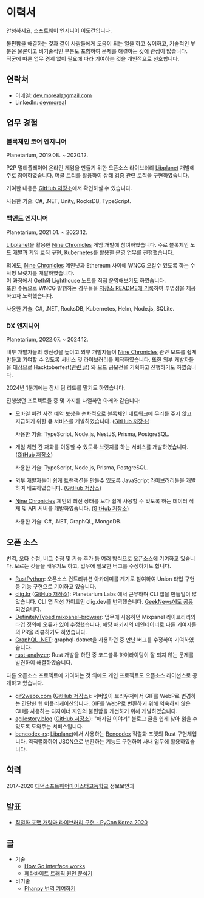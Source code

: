 <head>
  <script type="text/javascript">
    (function(c,l,a,r,i,t,y){
        c[a]=c[a]||function(){(c[a].q=c[a].q||[]).push(arguments)};
        t=l.createElement(r);t.async=1;t.src="https://www.clarity.ms/tag/"+i;
        y=l.getElementsByTagName(r)[0];y.parentNode.insertBefore(t,y);
    })(window, document, "clarity", "script", "r931bdi976");
  </script>
  <meta charset="UTF-8">
  <link rel="shortcut icon" href="/logo.svg">
  <link rel="preconnect" href="https://fonts.googleapis.com">
  <link rel="preconnect" href="https://fonts.gstatic.com" crossorigin>
  <link href="https://fonts.googleapis.com/css2?family=Noto+Serif+KR:wght@200..900&display=swap" rel="stylesheet">
  <link href="https://fonts.googleapis.com/css2?family=Noto+Sans+KR:wght@200..900&display=swap" rel="stylesheet">
  <link rel="stylesheet" type="text/css" href="./style.css">
  <title>이력서</title>
</head>
<body>

# 이력서

안녕하세요, 소프트웨어 엔지니어 이도건입니다.

불편함을 해결하는 것과 같이 사람들에게 도움이 되는 일을 하고 싶어하고, 기술적인 부분은 물론이고 비기술적인 부분도 포함하여 문제를 해결하는 것에 관심이 많습니다.  
직군에 따른 업무 경계 없이 필요에 따라 기여하는 것을 개인적으로 선호합니다.

<div id="contact">

## 연락처

- 이메일: [dev.moreal@gmail.com](mailto:dev.moreal@gmail.com)
- LinkedIn: [devmoreal](https://www.linkedin.com/in/devmoreal/)

</div>

<div class="work-experience">

## 업무 경험

### 블록체인 코어 엔지니어
<p class='role-metadata'>Planetarium, 2019.08. ~ 2020.12.</p>

P2P 멀티플레이어 온라인 게임을 만들기 위한 오픈소스 라이브러리 [Libplanet] 개발에 주로 참여하였습니다. 머클 트리를 활용하여 상태 검증 관련 로직을 구현하였습니다.

기여한 내용은 [GitHub 저장소](https://github.com/search?q=repo:planetarium/libplanet%20author:moreal&type=issues)에서 확인하실 수 있습니다.

사용한 기술: C#, .NET, Unity, RocksDB, TypeScript.

[Libplanet]: https://github.com/planetarium/libplanet
[Nine Chronicles]: https://nine-chronicles.dev/

### 백엔드 엔지니어
<p class='role-metadata'>Planetarium, 2021.01. ~ 2023.12.</p>

[Libplanet]을 활용한 [Nine Chronicles] 게임 개발에 참여하였습니다. 주로 블록체인 노드 개발과 게임 로직 구현, Kubernetes를 활용한 운영 업무를 진행했습니다.

외에도, [Nine Chronicles] 메인넷과 Ethereum 사이에 WNCG 오갈수 있도록 하는 수탁형 브릿지를 개발하였습니다.  
이 과정에서 Geth와 Lighthouse 노드를 직접 운영해보기도 하였습니다.  
또한 수동으로 WNCG 발행하는 경우들을 [저장소 README에 기록](https://github.com/planetarium/NineChronicles.EthBridge/blob/a61801ea76b14c19b4ee8d8d404e5f7a387c016c/README.md#collateral)하여 투명성을 제공하고자 노력했습니다.

사용한 기술: C#, .NET, RocksDB, Kubernetes, Helm, Node.js, SQLite.


### DX 엔지니어
<p class='role-metadata'>Planetarium, 2022.07. ~ 2024.12.</p>

내부 개발자들의 생산성을 높이고 외부 개발자들이 [Nine Chronicles] 관련 모드를 쉽게 만들고 기여할 수 있도록 서비스 및 라이브러리를 제작하였습니다. 또한 외부 개발자들을 대상으로 Hacktoberfest([관련 글](https://snack.planetarium.dev/kor/2024/11/hacktoberfest/)) 와 모드 공모전을 기획하고 진행하기도 하였습니다.

2024년 1분기에는 잠시 팀 리드를 맡기도 하였습니다.

진행했던 프로젝트들 중 몇 가지를 나열하면 아래와 같습니다:

- 모바일 버전 사전 예약 보상을 순차적으로 블록체인 네트워크에 무리를 주지 않고 지급하기 위한 큐 서비스를 개발하였습니다. ([GitHub 저장소](https://github.com/planetarium/9c-rudolf))
  
  사용한 기술: TypeScript, Node.js, NestJS, Prisma, PostgreSQL.
- 게임 체인 간 재화를 이동할 수 있도록 브릿지를 하는 서비스를 개발하였습니다. ([GitHub 저장소](https://github.com/planetarium/NineChronicles.Bridge))

  사용한 기술: TypeScript, Node.js, Prisma, PostgreSQL.
- 외부 개발자들이 쉽게 트랜잭션을 만들수 있도록 JavaScript 라이브러리들을 개발하여 배포하였습니다. ([GitHub 저장소](https://github.com/planetarium/lib9c/tree/fce75af69134033b02badf9fabf7e789d981d651/integrations/javascript/%40planetarium))
- [Nine Chronicles] 체인의 최신 상태를 보다 쉽게 사용할 수 있도록 하는 데이터 적재 및 API 서버를 개발하였습니다. ([GitHub 저장소](https://github.com/planetarium/mimir))
  
  사용한 기술: C#, .NET, GraphQL, MongoDB.

</div>

<h2 class="page-break">오픈 소스</h2>

번역, 오타 수정, 버그 수정 및 기능 추가 등 여러 방식으로 오픈소스에 기여하고 있습니다. 모르는 것들을 배우기도 하고, 업무에 필요한 버그를 수정하기도 합니다.

- [RustPython](https://github.com/RustPython/RustPython/pulls?q=author:moreal): 오픈소스 컨트리뷰션 아카데미를 계기로 참여하여 Union 타입 구현 등 기능 구현으로 기여하고 있습니다.
- [clig.kr](https://clig.kr) ([GitHub 저장소](https://github.com/moreal/cli-guidelines-kr)): Planetarium Labs 에서 근무하며 CLI 앱을 만들일이 많았습니다. CLI 앱 작성 가이드인 clig.dev를 번역했습니다. [GeekNews에도 공유](https://news.hada.io/topic?id=19007)되었습니다.
- [DefinitelyTyped mixpanel-browser](https://github.com/DefinitelyTyped/DefinitelyTyped/pulls?q=is:pr+author:moreal): 업무에 사용하던 Mixpanel 라이브러리의 타입 정의에 오류가 있어 수정했습니다. 해당 패키지의 메인테이너로 다른 기여자들의 PR을 리뷰하기도 하였습니다.
- [GraphQL .NET](https://github.com/search?q=org:graphql-dotnet+author:moreal&type=pullrequests): graphql-dotnet을 사용하던 중 만난 버그를 수정하여 기여하였습니다.
- [rust-analyzer](https://github.com/rust-lang/rust-analyzer/pull/11869): Rust 개발을 하던 중 코드블록 하이라이팅이 잘 되지 않는 문제를 발견하여 해결하였습니다.

다른 오픈소스 프로젝트에 기여하는 것 외에도 개인 프로젝트도 오픈소스 라이선스로 공개하고 있습니다.

- [gif2webp.com](https://gif2webp.com) ([GitHub 저장소](https://github.com/moreal/gif2webp.com)): 서버없이 브라우저에서 GIF를 WebP로 변경하는 간단한 웹 어플리케이션입니다. GIF를 WebP로 변환하기 위해 익숙하지 않은 CLI를 사용하는 디자이너 지인의 불편함을 개선하기 위해 개발하였습니다.
- [agilestory.blog](https://agilestory.blog) ([GitHub 저장소](https://github.com/moreal/agilestory.blog)): "애자일 이야기" 블로그 글을 쉽게 찾아 읽을 수 있도록 도와주는 서비스입니다.
- [bencodex-rs](https://github.com/moreal/bencodex-rs): [Libplanet]에서 사용하는 [Bencodex] 직렬화 포맷의 Rust 구현체입니다.  역직렬화하여 JSON으로 변환하는 기능도 구현하여 사내 업무에 활용하였습니다.

[Bencodex]: https://github.com/planetarium/bencodex


<h2 class="page-break">학력</h2>

2017-2020 [대덕소프트웨어마이스터고등학교](https://dsmhs.djsch.kr/main.do) 정보보안과


## 발표

- [직렬화 포맷 개량과 라이브러리 구현 - PyCon Korea 2020](https://www.slideshare.net/slideshow/pycon-korea-2020-238651563/238651563)

## 글

- 기술
  - [How Go interface works](https://moreal.dev/blog/go-interface/)
  - [페타바이트 트래픽 원인 분석기](https://moreal.dev/blog/petabyte-traffic/)
- 비기술
  - [Phanpy 번역 기여하기](https://moreal.dev/blog/phanpy-translation-guide/)

</body>
